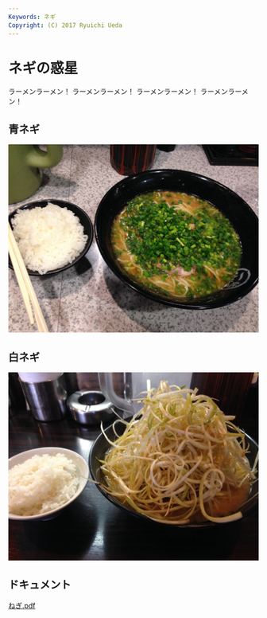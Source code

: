 ```yaml
---
Keywords: ネギ
Copyright: (C) 2017 Ryuichi Ueda
---
```


# ネギの惑星

ラーメンラーメン！ ラーメンラーメン！ ラーメンラーメン！ ラーメンラーメン！

## 青ネギ

![青ネギ](./green_negi.jpg)

## 白ネギ

![](white_negi.jpg)

## ドキュメント

[ねぎ.pdf](ねぎ.pdf)
